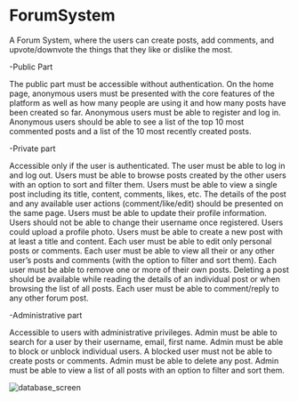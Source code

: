 # ForumSystem
A Forum System, where the users can create posts, add comments, and upvote/downvote the things that they like or dislike the most.

-Public Part

The public part must be accessible without authentication. On the home page, anonymous users must be presented with the core features of the platform as well as how many people are using it and how many posts have been created so far. Anonymous users must be able to register and log in. Anonymous users should be able to see a list of the top 10 most commented posts and a list of the 10 most recently created posts.

-Private part 

Accessible only if the user is authenticated. The user must be able to log in and log out. Users must be able to browse posts created by the other users with an option to sort and filter them. Users must be able to view a single post including its title, content, comments, likes, etc. The details of the post and any available user actions (comment/like/edit) should be presented on the same page. Users must be able to update their profile information. Users should not be able to change their username once registered. Users could upload a profile photo. Users must be able to create a new post with at least a title and content. Each user must be able to edit only personal posts or comments. Each user must be able to view all their or any other user’s posts and comments (with the option to filter and sort them). Each user must be able to remove one or more of their own posts. Deleting a post should be available while reading the details of an individual post or when browsing the list of all posts. Each user must be able to comment/reply to any other forum post.

-Administrative part 

Accessible to users with administrative privileges. Admin must be able to search for a user by their username, email, first name. Admin must be able to block or unblock individual users. A blocked user must not be able to create posts or comments. Admin must be able to delete any post. Admin must be able to view a list of all posts with an option to filter and sort them.

![database_screen](https://github.com/user-attachments/assets/cc129bec-f92c-4187-8058-fc7c0bb58e6c)

